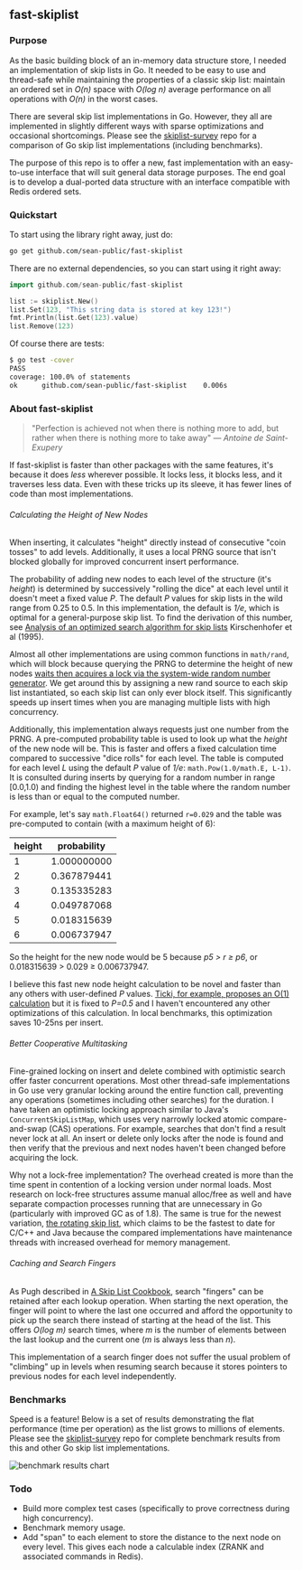 ## fast-skiplist



### Purpose

As the basic building block of an in-memory data structure store, I needed an implementation of skip lists in Go. It needed to be easy to use and thread-safe while maintaining the properties of a classic skip list: maintain an ordered set in *O(n)* space with *O(log n)* average performance on all operations with *O(n)* in the worst cases.

There are several skip list implementations in Go. However, they all are implemented in slightly different ways with sparse optimizations and occasional shortcomings. Please see the [skiplist-survey](https://github.com/sean-public/skiplist-survey) repo for a comparison of Go skip list implementations (including benchmarks).

The purpose of this repo is to offer a new, fast implementation with an easy-to-use interface that will suit general data storage purposes. The end goal is to develop a dual-ported data structure with an interface compatible with Redis ordered sets.



### Quickstart

To start using the library right away, just do:

```sh
go get github.com/sean-public/fast-skiplist
```

There are no external dependencies, so you can start using it right away:

```go
import github.com/sean-public/fast-skiplist

list := skiplist.New()
list.Set(123, "This string data is stored at key 123!")
fmt.Println(list.Get(123).value)
list.Remove(123)
```

Of course there are tests:

```sh
$ go test -cover
PASS
coverage: 100.0% of statements
ok      github.com/sean-public/fast-skiplist    0.006s
```



### About fast-skiplist

> "Perfection is achieved not when there is nothing more to add, but rather when there is nothing more to take away"    *— Antoine de Saint-Exupery*

If fast-skiplist is faster than other packages with the same features, it's because it does *less* wherever possible. It locks less, it blocks less, and it traverses less data. Even with these tricks up its sleeve, it has fewer lines of code than most implementations.

###### Calculating the Height of New Nodes

When inserting, it calculates "height" directly instead of consecutive "coin tosses" to add levels. Additionally, it uses a local PRNG source that isn't blocked globally for improved concurrent insert performance.

The probability of adding new nodes to each level of the structure (it's *height*) is determined by successively "rolling the dice" at each level until it doesn't meet a fixed value *P*. The default *P* values for skip lists in the wild range from 0.25 to 0.5. In this implementation, the default is *1/e*, which is optimal for a general-purpose skip list. To find the derivation of this number, see [Analysis of an optimized search algorithm for skip lists](http://www.sciencedirect.com/science/article/pii/030439759400296U) Kirschenhofer et al (1995).

Almost all other implementations are using common functions in `math/rand`, which will block because querying the PRNG to determine the height of new nodes [waits then acquires a lock via the system-wide random number generator](http://blog.sgmansfield.com/2016/01/the-hidden-dangers-of-default-rand/). We get around this by assigning a new rand source to each skip list instantiated, so each skip list can only ever block itself. This significantly speeds up insert times when you are managing multiple lists with high concurrency.

Additionally, this implementation always requests just one number from the PRNG. A pre-computed probability table is used to look up what the *height* of the new node will be. This is faster and offers a fixed calculation time compared to successive "dice rolls" for each level. The table is computed for each level *L* using the default *P* value of *1/e*: `math.Pow(1.0/math.E, L-1)`. It is consulted during inserts by querying for a random number in range [0.0,1.0) and finding the highest level in the table where the random number is less than or equal to the computed number.

For example, let's say `math.Float64()` returned `r=0.029` and the table was pre-computed to contain (with a maximum height of 6):

| height | probability |
| ------ | ----------- |
| 1      | 1.000000000 |
| 2      | 0.367879441 |
| 3      | 0.135335283 |
| 4      | 0.049787068 |
| 5      | 0.018315639 |
| 6      | 0.006737947 |

So the height for the new node would be 5 because *p5 > r ≥ p6*, or 0.018315639 > 0.029 ≥ 0.006737947.

I believe this fast new node height calculation to be novel and faster than any others with user-defined *P* values. [Ticki, for example, proposes an O(1) calculation](http://ticki.github.io/blog/skip-lists-done-right/) but it is fixed to *P=0.5* and I haven't encountered any other optimizations of this calculation. In local benchmarks, this optimization saves 10-25ns per insert.

###### Better Cooperative Multitasking

Fine-grained locking on insert and delete combined with optimistic search offer faster concurrent operations. Most other thread-safe implementations in Go use very granular locking around the entire function call, preventing any operations (sometimes including other searches) for the duration. I have taken an optimistic locking approach similar to Java's `ConcurrentSkipListMap`, which uses very narrowly locked atomic compare-and-swap (CAS) operations. For example, searches that don't find a result never lock at all. An insert or delete only locks after the node is found and then verify that the previous and next nodes haven't been changed before acquiring the lock.

Why not a lock-free implementation? The overhead created is more than the time spent in contention of a locking version under normal loads. Most research on lock-free structures assume manual alloc/free as well and have separate compaction processes running that are unnecessary in Go (particularly with improved GC as of 1.8). The same is true for the newest variation, [the rotating skip list](http://poseidon.it.usyd.edu.au/~gramoli/web/doc/pubs/rotating-skiplist-preprint-2016.pdf), which claims to be the fastest to date for C/C++ and Java because the compared implementations have maintenance threads with increased overhead for memory management.

###### Caching and Search Fingers

As Pugh described in [A Skip List Cookbook](http://citeseerx.ist.psu.edu/viewdoc/summary?doi=10.1.1.17.524), search "fingers" can be retained after each lookup operation. When starting the next operation, the finger will point to where the last one occurred and afford the opportunity to pick up the search there instead of starting at the head of the list. This offers *O(log m)* search times, where *m* is the number of elements between the last lookup and the current one (*m* is always less than *n*).

This implementation of a search finger does not suffer the usual problem of "climbing" up in levels when resuming search because it stores pointers to previous nodes for each level independently.



### Benchmarks

Speed is a feature! Below is a set of results demonstrating the flat performance (time per operation) as the list grows to millions of elements. Please see the [skiplist-survey](https://github.com/sean-public/skiplist-survey) repo for complete benchmark results from this and other Go skip list implementations. 

![benchmark results chart](http://i.imgur.com/VqUbsWr.png)



### Todo

- Build more complex test cases (specifically to prove correctness during high concurrency).
- Benchmark memory usage.
- Add "span" to each element to store the distance to the next node on every level. This gives each node a calculable index (ZRANK and associated commands in Redis).